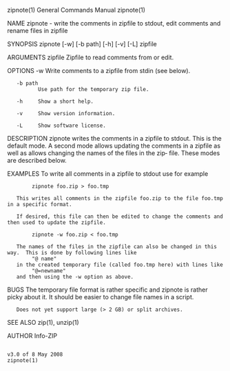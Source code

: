 zipnote(1)                                                                                 General Commands Manual                                                                                 zipnote(1)

NAME
       zipnote - write the comments in zipfile to stdout, edit comments and rename files in zipfile

SYNOPSIS
       zipnote [-w] [-b path] [-h] [-v] [-L] zipfile

ARGUMENTS
       zipfile  Zipfile to read comments from or edit.

OPTIONS
       -w     Write comments to a zipfile from stdin (see below).

       -b path
              Use path for the temporary zip file.

       -h     Show a short help.

       -v     Show version information.

       -L     Show software license.

DESCRIPTION
       zipnote  writes the comments in a zipfile to stdout.  This is the default mode.  A second mode allows updating the comments in a zipfile as well as allows changing the names of the files in the zip‐
       file.  These modes are described below.

EXAMPLES
       To write all comments in a zipfile to stdout use for example

            zipnote foo.zip > foo.tmp

       This writes all comments in the zipfile foo.zip to the file foo.tmp in a specific format.

       If desired, this file can then be edited to change the comments and then used to update the zipfile.

            zipnote -w foo.zip < foo.tmp

       The names of the files in the zipfile can also be changed in this way.  This is done by following lines like
            "@ name"
       in the created temporary file (called foo.tmp here) with lines like
            "@=newname"
       and then using the -w option as above.

BUGS
       The temporary file format is rather specific and zipnote is rather picky about it.  It should be easier to change file names in a script.

       Does not yet support large (> 2 GB) or split archives.

SEE ALSO
       zip(1), unzip(1)

AUTHOR
       Info-ZIP

                                                                                              v3.0 of 8 May 2008                                                                                   zipnote(1)

